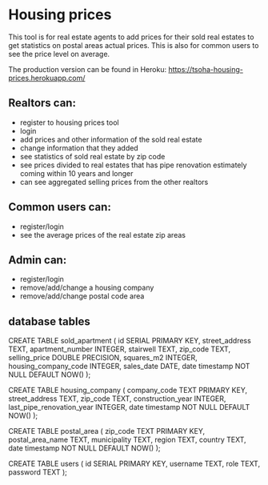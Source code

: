 # Housing prices

This tool is for real estate agents to add prices for their sold 
real estates to get statistics on postal areas actual prices. This is also for common users to see the price level on average.

The production version can be found in Heroku: https://tsoha-housing-prices.herokuapp.com/
 
## Realtors can:
- register to housing prices tool
- login 
- add prices and other information of the sold real estate
- change information that they added
- see statistics of sold real estate by zip code
- see prices divided to real estates that has pipe renovation estimately 
coming within 10 years and longer
- can see aggregated selling prices from the other realtors

## Common users can:
- register/login
- see the average prices of the real estate zip areas

## Admin can:
- register/login
- remove/add/change a housing company
- remove/add/change postal code area  


## database tables

CREATE TABLE sold_apartment (
    id SERIAL PRIMARY KEY, 
    street_address TEXT, 
    apartment_number INTEGER, 
    stairwell TEXT, 
    zip_code TEXT, 
    selling_price DOUBLE PRECISION, 
    squares_m2 INTEGER, 
    housing_company_code INTEGER, 
    sales_date DATE, 
    date timestamp NOT NULL DEFAULT NOW()
);

CREATE TABLE housing_company (
    company_code TEXT PRIMARY KEY, 
    street_address TEXT, 
    zip_code TEXT, 
    construction_year INTEGER, 
    last_pipe_renovation_year INTEGER, 
    date timestamp NOT NULL DEFAULT NOW()
);


CREATE TABLE postal_area (
    zip_code TEXT PRIMARY KEY,
    postal_area_name TEXT,
    municipality TEXT,
    region TEXT,
    country TEXT,
    date timestamp NOT NULL DEFAULT NOW()
);

CREATE TABLE users (
    id SERIAL PRIMARY KEY, 
    username TEXT,
    role TEXT,
    password TEXT
);
